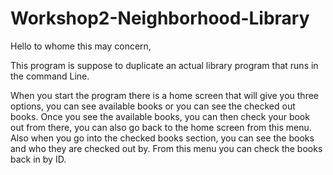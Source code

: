 # Workshop2-Neighborhood-Library

Hello to whome this may concern,

This program is suppose to duplicate an actual library program that runs in the command Line.

When you start the program there is a home screen that will give you three options, you can see available books or you can see the checked out books.
Once you see the available books, you can then check your book out from there, you can also go back to the home screen from this menu.
Also when you go into the checked books section, you can see the books and who they are checked out by. From this menu you can check the books back in by ID.

